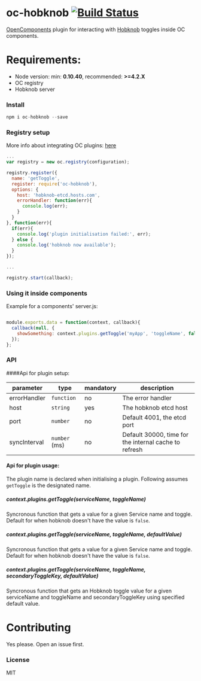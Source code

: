 oc-hobknob [![Build Status](https://secure.travis-ci.org/opentable/oc-hobknob.png?branch=master)](http://travis-ci.org/opentable/oc-hobknob)
==========

[OpenComponents](https://github.com/opentable/oc) plugin for interacting with [Hobknob](https://github.com/opentable/hobknob) toggles inside OC components.

# Requirements:

* Node version: min: **0.10.40**, recommended: **>=4.2.X**
* OC registry
* Hobknob server

### Install

```js
npm i oc-hobknob --save
```

### Registry setup

More info about integrating OC plugins: [here](https://github.com/opentable/oc/blob/master/docs/registry.md#plugins)

```js
...
var registry = new oc.registry(configuration);

registry.register({
  name: 'getToggle',
  register: require('oc-hobknob'),
  options: {
    host: 'hobknob-etcd.hosts.com',
    errorHandler: function(err){
      console.log(err);
    }
  }
}, function(err){
  if(err){
    console.log('plugin initialisation failed:', err);
  } else {
    console.log('hobknob now available');
  }
});

...

registry.start(callback);
```

### Using it inside components

Example for a components' server.js:

```js

module.exports.data = function(context, callback){
  callback(null, {
    showSomething: context.plugins.getToggle('myApp', 'toggleName', false);
  });
};
```

### API

####Api for plugin setup:

|parameter|type|mandatory|description|
|---------|----|---------|-----------|
|errorHandler|`function`|no|The error handler|
|host|`string`|yes|The hobknob etcd host|
|port|`number`|no|Default 4001, the etcd port|
|syncInterval|`number` (ms)|no|Default 30000, time for the internal cache to refresh|

#### Api for plugin usage:

The plugin name is declared when initialising a plugin. Following assumes `getToggle` is the designated name.

##### context.plugins.getToggle(serviceName, toggleName)

Syncronous function that gets a value for a given Service name and toggle. Default for when hobknob doesn't have the value is `false`.

##### context.plugins.getToggle(serviceName, toggleName, defaultValue)

Syncronous function that gets a value for a given Service name and toggle. Default for when hobknob doesn't have the value is `false`.

##### context.plugins.getToggle(serviceName, toggleName, secondaryToggleKey, defaultValue)

Syncronous function that gets an Hobknob toggle value for a given serviceName and toggleName and secondaryToggleKey using specified default value. 

# Contributing

Yes please. Open an issue first.

### License

MIT
